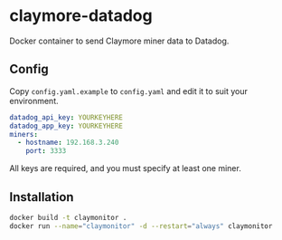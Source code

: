 # claymore-datadog
Docker container to send Claymore miner data to Datadog.

## Config
Copy `config.yaml.example` to `config.yaml` and edit it to suit your environment.

````yaml
datadog_api_key: YOURKEYHERE
datadog_app_key: YOURKEYHERE
miners:
  - hostname: 192.168.3.240
    port: 3333
````

All keys are required, and you must specify at least one miner.

## Installation
````bash
docker build -t claymonitor .
docker run --name="claymonitor" -d --restart="always" claymonitor
````
